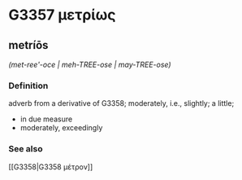# G3357 μετρίως

## metríōs

_(met-ree'-oce | meh-TREE-ose | may-TREE-ose)_

### Definition

adverb from a derivative of G3358; moderately, i.e., slightly; a little; 

- in due measure
- moderately, exceedingly

### See also

[[G3358|G3358 μέτρον]]
